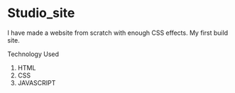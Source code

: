 # Studio_site
I have made a website from scratch with enough CSS effects. 
My first build site.

Technology Used
1. HTML
2. CSS
3. JAVASCRIPT
